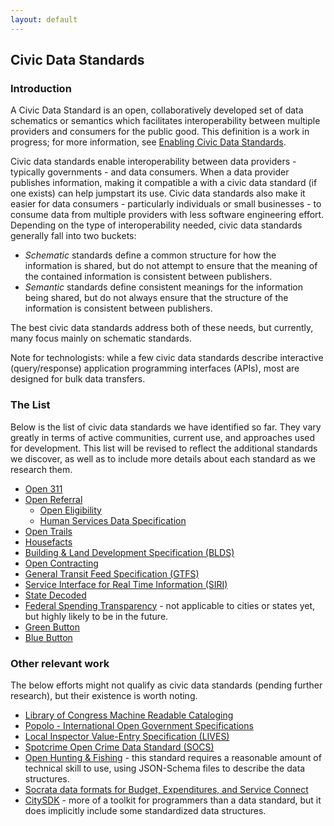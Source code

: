 ```yaml
---
layout: default
---
```


## Civic Data Standards

### Introduction

A Civic Data Standard is an open, collaboratively developed set of data schematics or semantics which facilitates interoperability between multiple providers and consumers for the public good. This definition is a work in progress; for more information, see [Enabling Civic Data Standards](https://medium.com/@technickle/enabling-civic-data-standards-e38b0c40e3a).

Civic data standards enable interoperability between data providers - typically governments - and data consumers. When a data provider publishes information, making it compatible a with a civic data standard (if one exists) can help jumpstart its use. Civic data standards also make it easier for data consumers - particularly individuals or small businesses - to consume data from multiple providers with less software engineering effort. Depending on the type of interoperability needed, civic data standards generally fall into two buckets:

* *Schematic* standards define a common structure for how the information is shared, but do not attempt to ensure that the meaning of the contained information is consistent between publishers.
* *Semantic* standards define consistent meanings for the information being shared, but do not always ensure that the structure of the information is consistent between publishers.

The best civic data standards address both of these needs, but currently, many focus mainly on schematic standards.

Note for technologists: while a few civic data standards describe interactive (query/response) application programming interfaces (APIs), most are designed for bulk data transfers.

### The List
Below is the list of civic data standards we have identified so far. They vary greatly in terms of active communities, current use, and approaches used for development. This list will be revised to reflect the additional standards we discover, as well as to include more details about each standard as we research them.

* [Open 311](http://open311.org)
* [Open Referral](http://openreferral.org/)
  * [Open Eligibility](http://about.auntbertha.com/openeligibility)
  * [Human Services Data Specification](https://github.com/codeforamerica/OpenReferral/blob/master/Human%20Services%20Data%20Specification%20%20v1.0.md)
* [Open Trails](http://www.opentraildata.org/)
* [Housefacts](https://sites.google.com/site/housefactsdatastandard/home/specification)
* [Building &amp; Land Development Specification (BLDS)](http://permitdata.org/)
* [Open Contracting](http://standard.open-contracting.org/)
* [General Transit Feed Specification (GTFS)](https://developers.google.com/transit/gtfs/)
* [Service Interface for Real Time Information (SIRI)](http://www.siri.org.uk/)
* [State Decoded](http://statedecoded.github.io/documentation/xml-format.html)
* [Federal Spending Transparency](http://fedspendingtransparency.github.io/) - not applicable to cities or states yet, but highly likely to be in the future.
* [Green Button](http://www.greenbuttondata.org/)
* [Blue Button](http://bluebuttontoolkit.healthit.gov/)

### Other relevant work
The below efforts might not qualify as civic data standards (pending further research), but their existence is worth noting.

* [Library of Congress Machine Readable Cataloging](http://www.loc.gov/marc/)
* [Popolo - International Open Government Specifications](http://www.popoloproject.com/)
* [Local Inspector Value-Entry Specification (LIVES)](http://www.yelp.com/healthscores)
* [Spotcrime Open Crime Data Standard (SOCS)](http://blog.spotcrime.com/2014/03/the-spotcrime-open-crime-data-standard.html)
* [Open Hunting & Fishing](https://github.com/opendata/Hunting-and-Fishing) - this standard requires a reasonable amount of technical skill to use, using JSON-Schema files to describe the data structures.
* [Socrata data formats for Budget, Expenditures, and Service Connect](http://open-data-standards.github.io/data-schemas/)
* [CitySDK](http://uscensusbureau.github.io/citysdk/) - more of a toolkit for programmers than a data standard, but it does implicitly include some standardized data structures.


